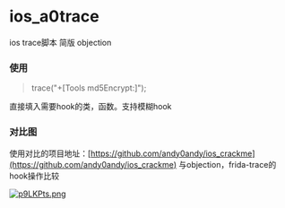 # ios_a0trace
ios trace脚本
简版 objection


### 使用

> trace("+[Tools md5Encrypt:]");

直接填入需要hook的类，函数。支持模糊hook

### 对比图

使用对比的项目地址：[https://github.com/andy0andy/ios_crackme](https://github.com/andy0andy/ios_crackme)
与objection，frida-trace的hook操作比较

[![p9LKPts.png](https://s1.ax1x.com/2023/05/27/p9LKPts.png)](https://imgse.com/i/p9LKPts)
